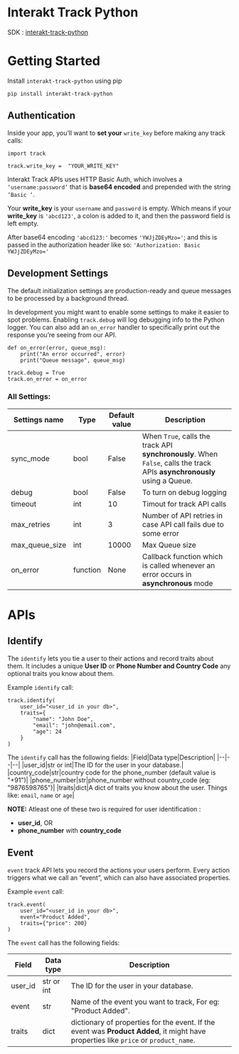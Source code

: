 # Interakt Track Python
SDK : [interakt-track-python](https://pypi.org/project/interakt-track-python/)

# Getting Started

Install `interakt-track-python` using pip

    pip install interakt-track-python
    
## Authentication
Inside your app, you’ll want to **set your** `write_key` before making any track calls:
```
import track

track.write_key =  "YOUR_WRITE_KEY"
```
Interakt Track APIs uses HTTP Basic Auth, which involves a `‘username:password’` that is **base64 encoded** and prepended with the string `‘Basic ‘`. 

Your **write_key** is your `username` and `password` is empty. Which means if your **write_key** is `'abcd123'`,  a colon is added to it, and then the password field is left empty. 

After base64 encoding `'abcd123:'` becomes `'YWJjZDEyMzo='`; and this is passed in the authorization header like so: `'Authorization: Basic YWJjZDEyMzo='`



## Development Settings

The default initialization settings are production-ready and queue messages to be processed by a background thread.

In development you might want to enable some settings to make it easier to spot problems. Enabling `track.debug` will log debugging info to the Python logger. You can also add an `on_error` handler to specifically print out the response you’re seeing from our API.
```
def on_error(error, queue_msg):
    print("An error occurred", error)
    print("Queue message", queue_msg)

track.debug = True
track.on_error = on_error
```
### All Settings:
|Settings name|Type|Default value|Description|
|--|--|--|--|
|sync_mode|bool|False|When `True`, calls the track API **synchronously**. When `False`, calls the track APIs **asynchronously** using a Queue.|
|debug|bool|False|To turn on debug logging|
|timeout|int|10|Timout for track API calls|
|max_retries|int|3|Number of API retries in case API call fails due to some error|
|max_queue_size|int|10000|Max Queue size|
|on_error|function|None|Callback function which is called whenever an error occurs in **asynchronous** mode


# APIs
## Identify
The `identify` lets you tie a user to their actions and record traits about them. It includes a unique **User ID** or **Phone Number and Country Code** any optional traits you know about them.

Example `identify` call:
```
track.identify(
	user_id="<user_id in your db>",
	traits={
		"name": "John Doe",
		"email": "john@email.com",
		"age": 24
	}
)
```
The `identify` call has the following fields:
|Field|Data type|Description|
|--|--|--|
|user_id|str or int|The ID for the user in your database.|
|country_code|str|country code for the phone_number (default value is "+91")|
|phone_number|str|phone_number without country_code (eg: "9876598765")|
|traits|dict|A dict of traits you know about the user. Things like: `email`, `name` or `age`|

**NOTE:** Atleast one of these two is required for user identification :

 - **user_id**, OR
 - **phone_number** with **country_code**



## Event
`event` track API lets you record the actions your users perform. Every action triggers what we call an “event”, which can also have associated properties.

Example `event` call:
```
track.event(
	user_id="<user_id in your db>",
	event="Product Added",
	traits={"price": 200}
)
```
The `event` call has the following fields:

|Field|Data type|Description|
|--|--|--|
|user_id|str or int|The ID for the user in your database.|
|event|str|Name of the event you want to track, For eg: "Product Added".|
|traits|dict|dictionary of properties for the event. If the event was **Product Added**, it might have properties like `price` or `product_name`.|
